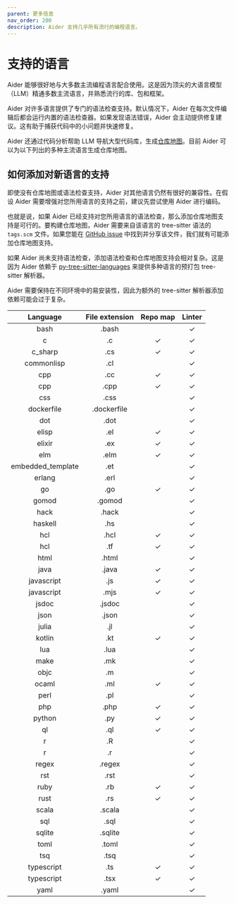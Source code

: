 ```yaml
---
parent: 更多信息
nav_order: 200
description: Aider 支持几乎所有流行的编程语言。
---
```

# 支持的语言

Aider 能够很好地与大多数主流编程语言配合使用。这是因为顶尖的大语言模型（LLM）精通多数主流语言，并熟悉流行的库、包和框架。

Aider 对许多语言提供了专门的语法检查支持。默认情况下，Aider 在每次文件编辑后都会运行内置的语法检查器。如果发现语法错误，Aider 会主动提供修复建议。这有助于捕获代码中的小问题并快速修复。

Aider 还通过代码分析帮助 LLM 导航大型代码库，生成[仓库地图](https://aider.chat/docs/repomap.html)。目前 Aider 可以为以下列出的多种主流语言生成仓库地图。


## 如何添加对新语言的支持

即使没有仓库地图或语法检查支持，Aider 对其他语言仍然有很好的兼容性。在假设 Aider 需要增强对您所用语言的支持之前，建议先尝试使用 Aider 进行编码。

也就是说，如果 Aider 已经支持对您所用语言的语法检查，那么添加仓库地图支持是可行的。要构建仓库地图，Aider 需要来自该语言的 tree-sitter 语法的 `tags.scm` 文件。如果您能在 [GitHub issue](https://github.com/Aider-AI/aider/issues) 中找到并分享该文件，我们就有可能添加仓库地图支持。

如果 Aider 尚未支持语法检查，添加语法检查和仓库地图支持会相对复杂。这是因为 Aider 依赖于 [py-tree-sitter-languages](https://github.com/grantjenks/py-tree-sitter-languages) 来提供多种语言的预打包 tree-sitter 解析器。

Aider 需要保持在不同环境中的易安装性，因此为额外的 tree-sitter 解析器添加依赖可能会过于复杂。


<!--[[[cog
from aider.repomap import get_supported_languages_md
cog.out(get_supported_languages_md())
]]]-->

| Language | File extension | Repo map | Linter |
|:--------:|:--------------:|:--------:|:------:|
| bash                 | .bash                |          |   ✓    |
| c                    | .c                   |    ✓     |   ✓    |
| c_sharp              | .cs                  |    ✓     |   ✓    |
| commonlisp           | .cl                  |          |   ✓    |
| cpp                  | .cc                  |    ✓     |   ✓    |
| cpp                  | .cpp                 |    ✓     |   ✓    |
| css                  | .css                 |          |   ✓    |
| dockerfile           | .dockerfile          |          |   ✓    |
| dot                  | .dot                 |          |   ✓    |
| elisp                | .el                  |    ✓     |   ✓    |
| elixir               | .ex                  |    ✓     |   ✓    |
| elm                  | .elm                 |    ✓     |   ✓    |
| embedded_template    | .et                  |          |   ✓    |
| erlang               | .erl                 |          |   ✓    |
| go                   | .go                  |    ✓     |   ✓    |
| gomod                | .gomod               |          |   ✓    |
| hack                 | .hack                |          |   ✓    |
| haskell              | .hs                  |          |   ✓    |
| hcl                  | .hcl                 |    ✓     |   ✓    |
| hcl                  | .tf                  |    ✓     |   ✓    |
| html                 | .html                |          |   ✓    |
| java                 | .java                |    ✓     |   ✓    |
| javascript           | .js                  |    ✓     |   ✓    |
| javascript           | .mjs                 |    ✓     |   ✓    |
| jsdoc                | .jsdoc               |          |   ✓    |
| json                 | .json                |          |   ✓    |
| julia                | .jl                  |          |   ✓    |
| kotlin               | .kt                  |    ✓     |   ✓    |
| lua                  | .lua                 |          |   ✓    |
| make                 | .mk                  |          |   ✓    |
| objc                 | .m                   |          |   ✓    |
| ocaml                | .ml                  |    ✓     |   ✓    |
| perl                 | .pl                  |          |   ✓    |
| php                  | .php                 |    ✓     |   ✓    |
| python               | .py                  |    ✓     |   ✓    |
| ql                   | .ql                  |    ✓     |   ✓    |
| r                    | .R                   |          |   ✓    |
| r                    | .r                   |          |   ✓    |
| regex                | .regex               |          |   ✓    |
| rst                  | .rst                 |          |   ✓    |
| ruby                 | .rb                  |    ✓     |   ✓    |
| rust                 | .rs                  |    ✓     |   ✓    |
| scala                | .scala               |          |   ✓    |
| sql                  | .sql                 |          |   ✓    |
| sqlite               | .sqlite              |          |   ✓    |
| toml                 | .toml                |          |   ✓    |
| tsq                  | .tsq                 |          |   ✓    |
| typescript           | .ts                  |    ✓     |   ✓    |
| typescript           | .tsx                 |    ✓     |   ✓    |
| yaml                 | .yaml                |          |   ✓    |

<!--[[[end]]]-->


